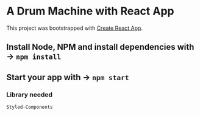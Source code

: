 # A Drum Machine with React App

This project was bootstrapped with [Create React App](https://github.com/facebook/create-react-app).

## Install Node, NPM and install dependencies with -> ```` npm install ````

## Start your app with -> ```` npm start ````

### Library needed
````
Styled-Components
````

